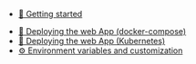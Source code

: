 <!-- SPDX-FileCopyrightText: 2021-2025 DINUM <floss@numerique.gouv.fr> -->
<!-- SPDX-FileCopyrightText: 2024-2025 Université Grenoble Alpes -->
<!-- SPDX-License-Identifier: CC-BY-4.0 -->
<!-- SPDX-License-Identifier: Etalab-2.0 -->

* [🎯 Getting started](2-getting-started.md)
<!-- * [🔐 Setting up Keycloak](3-setup-a-keycloak.md) -->
* [🏁 Deploying the web App (docker-compose)](4-deploying-with-docker-compose.md)
* [🏁 Deploying the web App (Kubernetes)](5-deploying-with-kubernetes.md)
* [⚙ Environment variables and customization](6-env-variables-and-customization.md)

